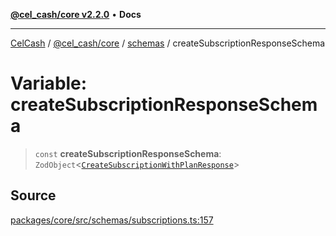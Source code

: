 [**@cel_cash/core v2.2.0**](../../README.md) • **Docs**

***

[CelCash](../../../../packages.md) / [@cel\_cash/core](../../README.md) / [schemas](../README.md) / createSubscriptionResponseSchema

# Variable: createSubscriptionResponseSchema

> `const` **createSubscriptionResponseSchema**: `ZodObject`\<[`CreateSubscriptionWithPlanResponse`](../../index/type-aliases/CreateSubscriptionWithPlanResponse.md)\>

## Source

[packages/core/src/schemas/subscriptions.ts:157](https://github.com/Pyxlab/celcash/blob/b57c7034bd65dcd5b083f272f9cfe6cc4ff73f7b/packages/core/src/schemas/subscriptions.ts#L157)
